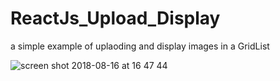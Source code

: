 # ReactJs_Upload_Display
a simple example of uplaoding and display images in a GridList

![screen shot 2018-08-16 at 16 47 44](https://user-images.githubusercontent.com/32483438/44212916-48d58b00-a175-11e8-808b-879bfcb8361f.png)

